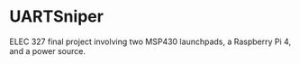 # UARTSniper
ELEC 327 final project involving two MSP430 launchpads, a Raspberry Pi 4, and a power source.
